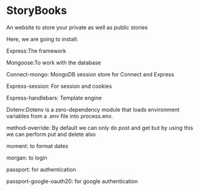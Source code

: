 # StoryBooks
An website to store your private as well as public stories

Here, we are going to install:

Express:The framework

Mongoose:To work with the database

Connect-mongo: MongoDB session store for Connect and Express

Express-session: For session and cookies

Express-handlebars: Template engine

Dotenv:Dotenv is a zero-dependency module that loads environment variables from a .env file into process.env.

method-override: By default we can only do post and get but by using this we can perform put and delete also

moment: to format dates

morgan: to login

passport: for authentication

passport-google-oauth20: for google authentication
